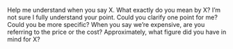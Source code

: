 Help me understand when you say X.
What exactly do you mean by X?
I’m not sure I fully understand your point.
Could you clarify one point for me?
Could you be more specific?
When you say we’re expensive, are you referring to the price or the cost?
Approximately, what figure did you have in mind for X? 